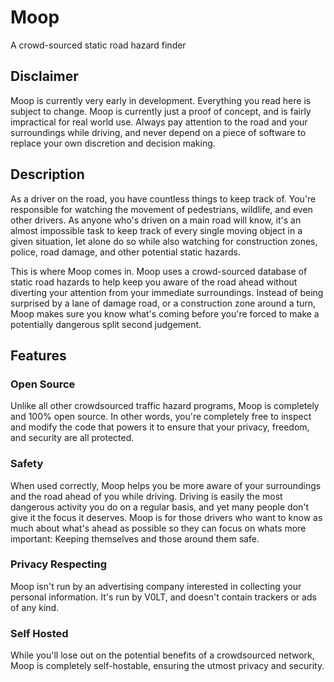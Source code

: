 # Moop

A crowd-sourced static road hazard finder


## Disclaimer

Moop is currently very early in development. Everything you read here is subject to change. Moop is currently just a proof of concept, and is fairly impractical for real world use. Always pay attention to the road and your surroundings while driving, and never depend on a piece of software to replace your own discretion and decision making.


## Description

As a driver on the road, you have countless things to keep track of. You're responsible for watching the movement of pedestrians, wildlife, and even other drivers. As anyone who's driven on a main road will know, it's an almost impossible task to keep track of every single moving object in a given situation, let alone do so while also watching for construction zones, police, road damage, and other potential static hazards.

This is where Moop comes in. Moop uses a crowd-sourced database of static road hazards to help keep you aware of the road ahead without diverting your attention from your immediate surroundings. Instead of being surprised by a lane of damage road, or a construction zone around a turn, Moop makes sure you know what's coming before you're forced to make a potentially dangerous split second judgement.


## Features

### Open Source

Unlike all other crowdsourced traffic hazard programs, Moop is completely and 100% open source. In other words, you're completely free to inspect and modify the code that powers it to ensure that your privacy, freedom, and security are all protected.

### Safety

When used correctly, Moop helps you be more aware of your surroundings and the road ahead of you while driving. Driving is easily the most dangerous activity you do on a regular basis, and yet many people don't give it the focus it deserves. Moop is for those drivers who want to know as much about what's ahead as possible so they can focus on whats more important: Keeping themselves and those around them safe.

### Privacy Respecting

Moop isn't run by an advertising company interested in collecting your personal information. It's run by V0LT, and doesn't contain trackers or ads of any kind.

### Self Hosted

While you'll lose out on the potential benefits of a crowdsourced network, Moop is completely self-hostable, ensuring the utmost privacy and security.
